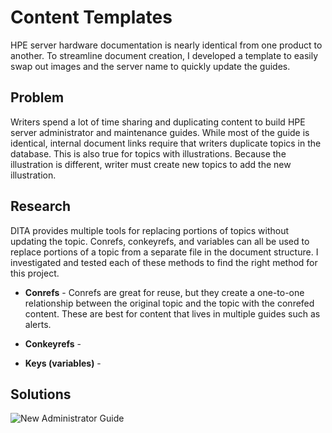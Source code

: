 


# Content Templates

HPE server hardware documentation is nearly identical from one product to another. To streamline document creation, I developed a template to easily swap out images and the server name to quickly update the guides.

## Problem

Writers spend a lot of time sharing and duplicating content to build HPE server administrator and maintenance guides. While most of the guide is identical, internal document links require that writers duplicate topics in the database. This is also true for topics with illustrations. Because the illustration is different, writer must create new topics to add the new illustration.

## Research

DITA provides multiple tools for replacing portions of topics without updating the topic. Conrefs, conkeyrefs, and variables can all be used to replace portions of a topic from a separate file in the document structure.
I investigated and tested each of these methods to find the right method for this project.

* **Conrefs** - Conrefs are great for reuse, but they create a one-to-one relationship between the original topic and the topic with the conrefed content. These are best for content that lives in multiple guides such as alerts.

* **Conkeyrefs** -

* **Keys (variables)** -


## Solutions


![New Administrator Guide](https://chriskpeterson.github.io/vuepress2/public/hpe-templates/Artboard-1.png)
